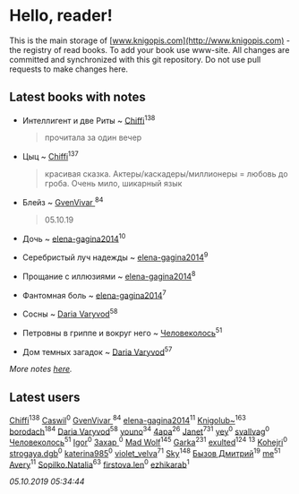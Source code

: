# Hello, reader!
This is the main storage of [www.knigopis.com](http://www.knigopis.com) - the registry of read books.
To add your book use www-site. All changes are committed and synchronized with this git repository.
Do not use pull requests to make changes here.


## Latest books with notes
* Интеллигент и две Риты ~ [Chiffi](users/105/105831994080785626680-google)<sup>138</sup>
    > прочитала за один вечер

* Цыц ~ [Chiffi](users/105/105831994080785626680-google)<sup>137</sup>
    > красивая сказка. Актеры/каскадеры/миллионеры = любовь до гроба. Очень мило, шикарный язык

* Блейз ~ [GvenVivar ](users/158/158266434925901-facebook)<sup>84</sup>
    > 05.10.19

* Дочь ~ [elena-gagina2014](users/208/208969292-yandex)<sup>10</sup>

* Серебристый луч надежды ~ [elena-gagina2014](users/208/208969292-yandex)<sup>9</sup>

* Прощание с иллюзиями ~ [elena-gagina2014](users/208/208969292-yandex)<sup>8</sup>

* Фантомная боль ~ [elena-gagina2014](users/208/208969292-yandex)<sup>7</sup>

* Сосны ~ [Daria Varyvod](users/829/829893410524253-facebook)<sup>58</sup>

* Петровны в гриппе и вокруг него ~ [Человеколось](users/174/17475979687188177329-mailru)<sup>51</sup>

* Дом темных загадок ~ [Daria Varyvod](users/829/829893410524253-facebook)<sup>57</sup>


_More notes [here](latest_books_with_notes.md)._


## Latest users
[Chiffi](users/105/105831994080785626680-google)<sup>138</sup> 
[Caswil](users/111/111613390096942262621-google)<sup>0</sup> 
[GvenVivar ](users/158/158266434925901-facebook)<sup>84</sup> 
[elena-gagina2014](users/208/208969292-yandex)<sup>11</sup> 
[Knigolub~](users/111/111878597279669641685-google)<sup>163</sup> 
[borodach](users/157/15706320-vkontakte)<sup>184</sup> 
[Daria Varyvod](users/829/829893410524253-facebook)<sup>58</sup> 
[youno](users/302/302928912-vkontakte)<sup>34</sup> 
[4apa](users/117/117392596378069249667-google)<sup>26</sup> 
[Janet](users/108/108113656204404967440-google)<sup>731</sup> 
[yey](users/179/179865892-vkontakte)<sup>0</sup> 
[svallvag](users/553/553243325-vkontakte)<sup>0</sup> 
[Человеколось](users/174/17475979687188177329-mailru)<sup>51</sup> 
[Igor](users/109/109595045545926097766-google)<sup>0</sup> 
[Захар ](users/332/332860507-vkontakte)<sup>0</sup> 
[Mad Wolf](users/947/94738840-vkontakte)<sup>145</sup> 
[Garka](users/115/115753719718250012620-google)<sup>231</sup> 
[exulted](users/100/100599204551896265722-google)<sup>124</sup> 
[](users/110/110931306939441771638-google)<sup>13</sup> 
[Kohejri](users/112/112602404891403617314-google)<sup>0</sup> 
[strogaya.dgb](users/424/424657047-yandex)<sup>0</sup> 
[katerina985](users/146/14637064-vkontakte)<sup>0</sup> 
[violet_velva](users/116/116961712580551399099-google)<sup>71</sup> 
[Sky](users/118/118049897850017649660-google)<sup>148</sup> 
[Бызов Дмитрий](users/114/1146684568850703-facebook)<sup>19</sup> 
[me](users/381/381417697-yandex)<sup>51</sup> 
[Avery](users/567/56734832-yandex)<sup>11</sup> 
[Sopilko.Natalia](users/414/414306980-yandex)<sup>63</sup> 
[firstova.len](users/119/119518613-yandex)<sup>0</sup> 
[ezhikarab](users/274/274952753-yandex)<sup>1</sup> 


_05.10.2019 05:34:44_
